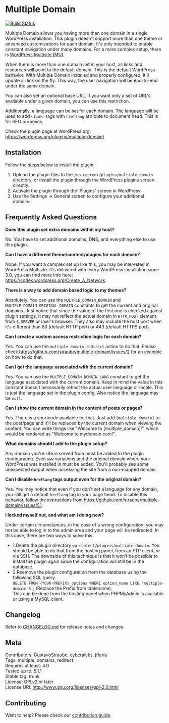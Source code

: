 # Multiple Domain

[![Build Status](https://travis-ci.com/straube/multiple-domain.svg?branch=master)](https://travis-ci.com/straube/multiple-domain)

Multiple Domain allows you having more than one domain in a single WordPress installation. This plugin doesn't support
more than one theme or advanced customizations for each domain. It's only intended to enable constant navigation under
many domains. For a more complex setup, there is
[WordPress Multisite (MU)](https://codex.wordpress.org/Create_A_Network).

When there is more than one domain set in your host, all links and resources will point to the default domain. This is
the default WordPress behavior. With Multiple Domain installed and properly configured, it'll update all link on the
fly. This way, the user navigation will be end-to-end under the same domain.

You can also set an optional base URL. If you want only a set of URL's available under a given domain, you can use this
restriction.

Additionally, a language can be set for each domain. The language will be used to add `<link>` tags with `hreflang`
attribute to document head. This is for SEO purposes.

Check the plugin page at WordPress.org: https://wordpress.org/plugins/multiple-domain/

## Installation

Follow the steps below to install the plugin:

1. Upload the plugin files to the `/wp-content/plugins/multiple-domain` directory, or install the plugin through the
    WordPress plugins screen directly.
2. Activate the plugin through the 'Plugins' screen in WordPress.
3. Use the Settings -> General screen to configure your additional domains.

## Frequently Asked Questions

**Does this plugin set extra domains within my host?**

No. You have to set additional domains, DNS, and everything else to use this plugin.

**Can I have a different theme/content/plugins for each domain?**

Nope. If you want a complex set up like this, you may be interested in WordPress Multisite. It's delivered with every
WordPress installation since 3.0, you can find more info here: https://codex.wordpress.org/Create_A_Network.

**There is a way to add domain based logic to my themes?**

Absolutely. You can use the `MULTPLE_DOMAIN_DOMAIN` and `MULTPLE_DOMAIN_ORIGINAL_DOMAIN` constants to get the current
and original domains. Just notice that since the value of the first one is checked against plugin settings, it may not
reflect the actual domain in `HTTP_HOST` element from `$_SERVER` or user's browser. They also may include the host port
when it's different than 80 (default HTTP port) or 443 (default HTTPS port).

**Can I create a custom access restriction logic for each domain?**

Yes. You can use the `multiple_domain_redirect` action to do that. Please check
https://github.com/straube/multiple-domain/issues/2 for an example on how to do that.

**Can I get the language associated with the current domain?**

Yes. You can use the `MULTPLE_DOMAIN_DOMAIN_LANG` constant to get the language associated with the current domain. Keep
in mind the value in this constant doesn't necessarily reflect the actual user language or locale. This is just the
language set in the plugin config. Also notice the language may be `null`.

**Can I show the current domain in the content of posts or pages?**

Yes. There is a shortcode available for that. Just add `[multiple_domain]` to the post/page and it'll be replaced by
the current domain when viewing the content. You can write things like "Welcome to [multiple_domain]!", which would be
rendered as "Welcome to mydomain.com!".

**What domains should I add to the plugin setup?**

Any domain you're site is served from must be added to the plugin configuration. Even `www` variations and the original
domain where your WordPress was installed in must be added. You'll probably see some unexpected output when accessing
the site from a non-mapped domain.

**Can I disable `hreflang` tags output even for the original domain?**

Yes. You may notice that even if you don't set a language for any domain, you still get a default `hreflang` tag in
your page head. To disable this behavior, follow the instructions from
https://github.com/straube/multiple-domain/issues/51.

**I locked myself out, and what am I doing now?**

Under certain circumstances, in the case of a wrong configuration, you may not be able to log in to the admin area 
and your page will be redirected. In this case, there are two ways to solve this.

* 1.Delete the plugin directory `wp-content/plugins/multiple-domain`. You should be able to do that from the hosting panel, 
from an FTP client, or via SSH. The downside of this technique is that it won’t be possible to install the plugin again 
since the configuration will still be in the database.
* 2.Reemove the plugin configuration from the database using the following SQL query   
`DELETE FROM {YOUR-PREFIX}_options WHERE option_name LIKE 'multiple-domain-%'`; (Replace the Prefix from tablename).  
This can be done from the hosting panel when PHPMyAdmin is available or using a MySQL client.

## Changelog

Refer to [CHANGELOG.md](CHANGELOG.md) for release notes and changes.

## Meta

Contributors: GustavoStraube, cyberaleks, jffaria  
Tags: multiple, domains, redirect  
Requires at least: 4.0  
Tested up to: 5.1.1  
Stable tag: trunk  
License: GPLv2 or later  
License URI: http://www.gnu.org/licenses/gpl-2.0.html  

## Contributing

Want to help? Please check our [contribution guide](CONTRIBUTING.md).
